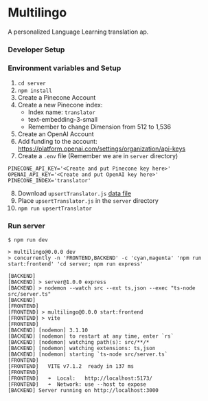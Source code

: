 # Multilingo

A personalized Language Learning translation ap.

### Developer Setup

### Environment variables and Setup

1. `cd server`
2. `npm install` 
3. Create a Pinecone Account
4. Create a new Pinecone index:
   * Index name: `translator`
   * text-embedding-3-small
   * Remember to change Dimension from 512 to 1,536
5. Create an OpenAI Account
6. Add funding to the account: https://platform.openai.com/settings/organization/api-keys
7. Create a `.env` file (Remember we are in `server` directory)
```
PINECONE_API_KEY='<Create and put Pinecone key here>'
OPENAI_API_KEY='<Create and put OpenAI key here>'
PINECONE_INDEX='translator'
```
8. Download `upsertTranslator.js` [data file](https://drive.google.com/file/d/1akhZ4HwmcEsyEKmKB-7JxldgcAiVmE8c/view?usp=sharing)
9. Place `upsertTranslator.js` in the `server` directory
10. `npm run upsertTranslator`


### Run server

```
$ npm run dev

> multilingo@0.0.0 dev
> concurrently -n 'FRONTEND,BACKEND' -c 'cyan,magenta' 'npm run start:frontend' 'cd server; npm run express'

[BACKEND] 
[BACKEND] > server@1.0.0 express
[BACKEND] > nodemon --watch src --ext ts,json --exec "ts-node src/server.ts"
[BACKEND] 
[FRONTEND] 
[FRONTEND] > multilingo@0.0.0 start:frontend
[FRONTEND] > vite
[FRONTEND] 
[BACKEND] [nodemon] 3.1.10
[BACKEND] [nodemon] to restart at any time, enter `rs`
[BACKEND] [nodemon] watching path(s): src/**/*
[BACKEND] [nodemon] watching extensions: ts,json
[BACKEND] [nodemon] starting `ts-node src/server.ts`
[FRONTEND] 
[FRONTEND]   VITE v7.1.2  ready in 137 ms
[FRONTEND] 
[FRONTEND]   ➜  Local:   http://localhost:5173/
[FRONTEND]   ➜  Network: use --host to expose
[BACKEND] Server running on http://localhost:3000
```

